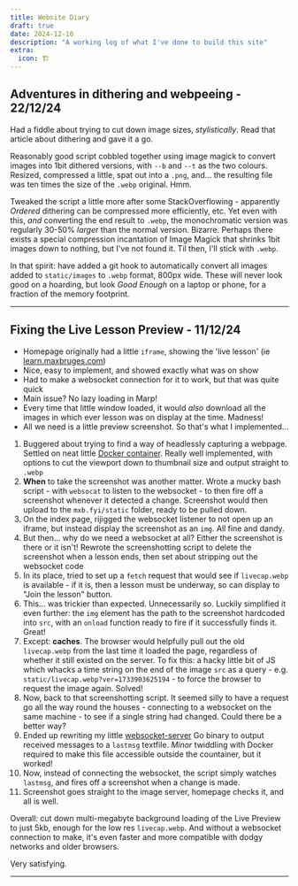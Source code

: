 ```yaml
---
title: Website Diary
draft: true
date: 2024-12-10
description: "A working log of what I've done to build this site"
extra:
  icon: 🏗️
---
```


## Adventures in dithering and webpeeing - 22/12/24

Had a fiddle about trying to cut down image sizes, _stylistically_. Read that article about dithering and gave it a go.

Reasonably good script cobbled together using image magick to convert images into 1bit dithered versions, with `--b` and `--t` as the two colours. Resized, compressed a little, spat out into a `.png`, and... the resulting file was ten times the size of the `.webp` original. Hmm.

Tweaked the script a little more after some StackOverflowing - apparently *Ordered* dithering can be compressed more efficiently, etc. Yet even with this, *and* converting the end result to `.webp`, the monochromatic version was regularly 30-50% *larger* than the normal version. Bizarre. Perhaps there exists a special compression incantation of Image Magick that shrinks 1bit images down to nothing, but I've not found it. Til then, I'll stick with `.webp`.

In that spirit: have added a git hook to automatically convert all images added to `static/images` to `.webp` format, 800px wide. These will never look good on a hoarding, but look *Good Enough* on a laptop or phone, for a fraction of the memory footprint.

---

## Fixing the Live Lesson Preview - 11/12/24

- Homepage originally had a little `iframe`, showing the 'live lesson' (ie [learn.maxbruges.com](learn.maxbruges.com))
- Nice, easy to implement, and showed exactly what was on show
- Had to make a websocket connection for it to work, but that was quite quick
- Main issue? No lazy loading in Marp!
- Every time that little window loaded, it would *also* download all the images in which ever lesson was on display at the time. Madness!
- All we need is a little preview screenshot. So that's what I implemented...

1. Buggered about trying to find a way of headlessly capturing a webpage. Settled on neat little [Docker container](https://github.com/NeverMendel/chrome-headless-screenshots). Really well implemented, with options to cut the viewport down to thumbnail size and output straight to `.webp`
1. **When** to take the screenshot was another matter. Wrote a mucky bash script - with `websocat` to listen to the websocket - to then fire off a screenshot whenever it detected a change. Screenshot would then upload to the `mxb.fyi/static` folder, ready to be pulled down.
1. On the index page, rijigged the websocket listener to not open up an iframe, but instead display the screenshot as an `img`. All fine and dandy.
1. But then... why do we need a websocket at all? Either the screenshot is there or it isn't! Rewrote the screenshotting script to delete the screenshot when a lesson ends, then set about stripping out the websocket code
1. In its place, tried to set up a `fetch` request that would see if `livecap.webp` is available - if it is, then a lesson must be underway, so can display to "Join the lesson" button.
1. This... was trickier than expected. Unnecessarily so. Luckily simplified it even further: the `img` element has the path to the screenshot hardcoded into `src`, with an `onload` function ready to fire if it successfully finds it. Great!
1. Except: **caches**. The browser would helpfully pull out the old `livecap.webp` from the last time it loaded the page, regardless of whether it still existed on the server. To fix this: a hacky little bit of JS which whacks a time string on the end of the image `src` as a query - e.g. `static/livecap.webp?ver=1733903625194` - to force the browser to request the image again. Solved!
1. Now, back to that screenshotting script. It seemed silly to have a request go all the way round the houses - connecting to a websocket on the same machine - to see if a single string had changed. Could there be a better way?
1. Ended up rewriting my little [websocket-server](https://github.com/mbruges/go-projects/tree/main/websocket-server) Go binary to output received messages to a `lastmsg` textfile. *Minor* twiddling with Docker required to make this file accessible outside the countainer, but it worked!
1. Now, instead of connecting the websocket, the script simply watches `lastmsg`, and fires off a screenshot when a change is made.
1. Screenshot goes straight to the image server, homepage checks it, and all is well.

Overall: cut down multi-megabyte background loading of the Live Preview to just 5kb, enough for the low res `livecap.webp`. And without a websocket connection to make, it's even faster and more compatible with dodgy networks and older browsers.

Very satisfying.

---
